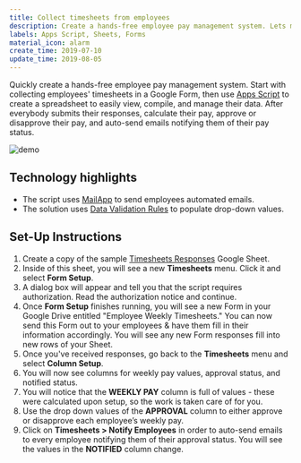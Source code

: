 ```yaml
---
title: Collect timesheets from employees
description: Create a hands-free employee pay management system. Lets managers approve/disapprove employees' weekly timesheets & automatically notify them of this status.
labels: Apps Script, Sheets, Forms
material_icon: alarm
create_time: 2019-07-10
update_time: 2019-08-05
---
```


Quickly create a hands-free employee pay management system. Start with
collecting employees' timesheets in a Google Form, then use
[Apps Script][apps-script] to create a spreadsheet to easily view, compile, and
manage their data. After everybody submits their responses, calculate their pay,
approve or disapprove their pay, and auto-send emails notifying them of their
pay status.

![demo](https://cdn.jsdelivr.net/gh/googleworkspace/solutions@main/timesheets/TimesheetsRecording.gif)

[apps-script]: https://developers.google.com/apps-script/

## Technology highlights

-   The script uses [MailApp][mail-app] to send employees automated emails.
-   The solution uses [Data Validation Rules][data-val] to populate drop-down
    values.

[mail-app]: https://developers.google.com/apps-script/reference/mail/mail-app
[data-val]: https://developers.google.com/apps-script/reference/spreadsheet/data-validation-builder

## Set-Up Instructions

1.  Create a copy of the sample [Timesheets Responses][sheet-link] Google Sheet.
1.  Inside of this sheet, you will see a new **Timesheets** menu. Click it and
    select **Form Setup**.
1.  A dialog box will appear and tell you that the script requires
    authorization. Read the authorization notice and continue.
1.  Once **Form Setup** finishes running, you will see a new Form in your Google
    Drive entitled "Employee Weekly Timesheets." You can now send this Form out
    to your employees & have them fill in their information accordingly. You
    will see any new Form responses fill into new rows of your Sheet.
1.  Once you've received responses, go back to the **Timesheets** menu and
    select **Column Setup**.
1.  You will now see columns for weekly pay values, approval status, and
    notified status.
1.  You will notice that the **WEEKLY PAY** column is full of values - these
    were calculated upon setup, so the work is taken care of for you.
1.  Use the drop down values of the **APPROVAL** column to either approve or
    disapprove each employee’s weekly pay.
1.  Click on **Timesheets > Notify Employees** in order to auto-send emails to
    every employee notifying them of their approval status. You will see the
    values in the **NOTIFIED** column change.

[sheet-link]: https://docs.google.com/spreadsheets/d/17NJu4XTUsfCVPYHSqBCDGYDxJoADfwj2HP0QRD4-ihc/copy
